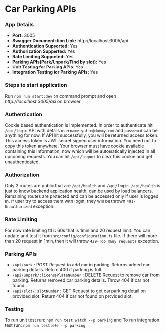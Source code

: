 # Car Parking APIs

### App Details

- **Port:** 3005
- **Swagger Documentation Link:** http://localhost:3005/api
- **Authentication Supported:** Yes
- **Authorization Supported:** Yes
- **Rate Limiting Supported:** Yes
- **Parking APIs(Park/Unpark/Find by slot):** Yes
- **Unit Testing for Parking APIs:** Yes
- **Integration Testing for Parking APIs:** Yes

### Steps to start application

Run `npm run start:dev` on command prompt and open _http://localhost:3005/api_ on browser.

### Authentication

Cookie based authentication is implemented. In order to authenticate hit `/api/login` API with details
`username:yatin@dummy.com` and `password` can be anything for now. If API hit successfully, you will be returned access token. This access token is JWT secret signed user information. You need not to copy this token anywhere. Your browser must have cookie available containing this information, now which will be automatically injected in all upcoming requests. You can hit `/api/logout` to clear this cookie and get unauthenticated.

### Authorization

Only 2 routes are public that are `/api/health` and `/api/login`. `/api/health` is just to know backend application health, can be used by load balancers.
Remaining routes are protected and can be accessed only if user is logged in. If user try to access them with login, they will be thrown `401-Unauthorized` exception.

### Rate Limiting

For now rate limiting ttl is 60s that is 1min and 20 request limit. You can update and test it from `src/config/configuration.ts` file. If there will more than 20 request in 1min, then it will throw `429-Too many requests` exception.

### Parking APIs

- `/api/park` : POST Request to add car in parking. Returns added car parking details. Return 400 if parking is full.
- `/api/unpark/:licensePlateNumber` : DELETE Request to remove car from parking. Returns removed car parking details. Throw 404 if car not found.
- `/api/slot/:slotNumber` : GET Request to get car parking detail on provided slot. Return 404 if car not found on provided slot.

### Testing

To run unit test run: `npm run test:watch --p parking` and
To run integration test run: `npm run test:e2e --p parking`
